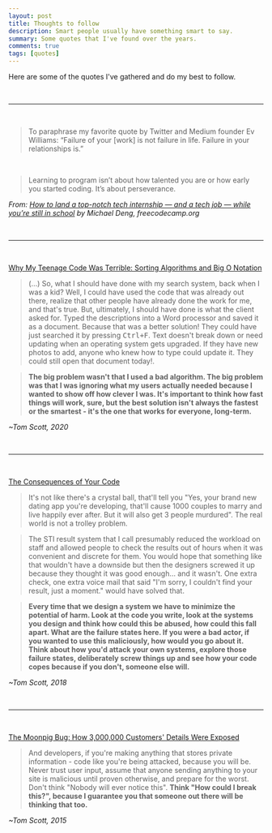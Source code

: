 ```yaml
---
layout: post
title: Thoughts to follow
description: Smart people usually have something smart to say.
summary: Some quotes that I've found over the years.
comments: true
tags: [quotes]
---
```


Here are some of the quotes I've gathered and do my best to follow.

<br />

---

<br />

> To paraphrase my favorite quote by Twitter and Medium founder Ev Williams: “Failure of your [work] is not failure in life. Failure in your relationships is.”

&nbsp;

> Learning to program isn’t about how talented you are or how early you started coding. It’s about perseverance.

*From: [How to land a top-notch tech internship — and a tech job — while you’re still in school](https://www.freecodecamp.org/news/how-to-land-a-top-notch-tech-job-as-a-student-5c97fec82f3d/) by Michael Deng, freecodecamp.org*

<br />

---

<br />

[Why My Teenage Code Was Terrible: Sorting Algorithms and Big O Notation](https://www.youtube.com/watch?v=RGuJga2Gl_k&t=492s)

> (...) So, what I should have done with my search system, back when I was a kid? Well, I could have used the code that was already out there, realize that other people have already done the work for me, and that's true. But, ultimately, I should have done is what the client asked for. Typed the descriptions into a Word processor and saved it as a document. Because that was a better solution! They could have just searched it by pressing <kbd>Ctrl+F</kbd>. Text doesn't break down or need updating when an operating system gets upgraded. If they have new photos to add, anyone who knew how to type could update it. They could still open that document today!. 

> **The big problem wasn't that I used a bad algorithm. The big problem was that I was ignoring what my users actually needed because I wanted to show off how clever I was. It's important to think how fast things will work, sure, but the best solution isn't always the fastest or the smartest - it's the one that works for everyone, long-term.**

*~Tom Scott, 2020*

<br />

---

<br />

[The Consequences of Your Code](https://www.youtube.com/watch?v=LZM9YdO_QKk)

> It's not like there's a crystal ball, that'll tell you "Yes, your brand new dating app you're developing, that'll cause 1000 couples to marry and live happily ever after. But it will also get 3 people murdured". The real world is not a trolley problem.

> The STI result system that I call presumably reduced the workload on staff and allowed people to check the results out of hours when it was convenient and discrete for them. You would hope that something like that wouldn't have a downside but then the designers screwed it up because they thought it was good enough… and it wasn't. One extra check, one extra voice mail that said "I'm sorry, I couldn't find your result, just a moment." would have solved that. 

> **Every time that we design a system we have to minimize the potential of harm. Look at the code you write, look at the systems you design and think how could this be abused, how could this fall apart. What are the failure states here. If you were a bad actor, if you wanted to use this maliciously, how would you go about it. Think about how you'd attack your own systems, explore those failure states, deliberately screw things up and see how your code copes because if you don't, someone else will.**

*~Tom Scott, 2018*

<br />

---

<br />

[The Moonpig Bug: How 3,000,000 Customers' Details Were Exposed](https://www.youtube.com/watch?v=CgJudU_jlZ8)

> And developers, if you're making anything that stores private information - code like you're being attacked, because you will be. Never trust user input, assume that anyone sending anything to your site is malicious until proven otherwise, and prepare for the worst. Don't think "Nobody will ever notice this". **Think "How could I break this?", because I guarantee you that someone out there will be thinking that too.**

*~Tom Scott, 2015*
